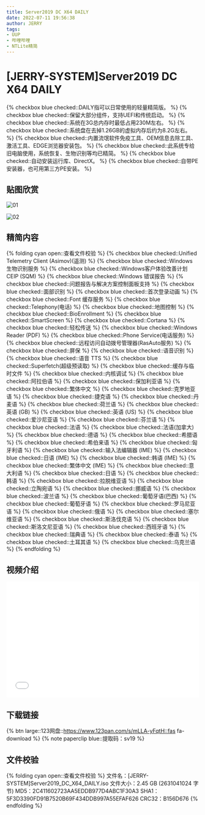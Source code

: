 ```yaml
---
title: Server2019 DC X64 DAILY
date: 2022-07-11 19:56:38
author: JERRY
tags:
- UUP
- 哔哩哔哩
- NTLite精简
---
```


# [JERRY-SYSTEM]Server2019 DC X64 DAILY

{% checkbox blue checked::DAILY指可以日常使用的轻量精简版。 %}
{% checkbox blue checked::保留大部分组件，支持UEFI和传统启动。 %}
{% checkbox blue checked::系统在3G总内存时最低占用230M左右。 %}
{% checkbox blue checked::系统盘在去掉1.26GB的虚拟内存后约为8.2G左右。 %}
{% checkbox blue checked::内置流氓软件免疫工具、OEM信息去除工具、激活工具、EDGE浏览器安装包。 %}
{% checkbox blue checked::此系统专给旧电脑使用，系统恢复、生物识别等均已精简。 %}
{% checkbox blue checked::自动安装运行库、DirectX。 %}
{% checkbox blue checked::自带PE安装器，也可用第三方PE安装。 %}

## 贴图欣赏

![01](006_01.png)

![02](006_02.png)

## 精简内容

{% folding cyan open::查看文件校验 %}
{% checkbox blue checked::Unified Telemetry Client (Asimov)(遥测) %}
{% checkbox blue checked::Windows 生物识别服务 %}
{% checkbox blue checked::Windows客户体验改善计划 CEIP (SQM) %}
{% checkbox blue checked::Windows 错误报告 %}
{% checkbox blue checked::问题报告与解决方案控制面板支持 %}
{% checkbox blue checked::面部识别 %}
{% checkbox blue checked::首次登录动画 %}
{% checkbox blue checked::Font 缓存服务 %}
{% checkbox blue checked::Telephony(电话) %}
{% checkbox blue checked::地图控制 %}
{% checkbox blue checked::BioEnrollment %}
{% checkbox blue checked::SmartScreen %}
{% checkbox blue checked::Cortana %}
{% checkbox blue checked::轻松传送 %}
{% checkbox blue checked::Windows Reader (PDF) %}
{% checkbox blue checked::Phone Service(电话服务) %}
{% checkbox blue checked::远程访问自动拨号管理器(RasAuto服务) %}
{% checkbox blue checked::屏保 %}
{% checkbox blue checked::语音识别 %}
{% checkbox blue checked::语音 TTS %}
{% checkbox blue checked::Superfetch(超级预读取) %}
{% checkbox blue checked::缓存与临时文件 %}
{% checkbox blue checked::内核调试 %}
{% checkbox blue checked::阿拉伯语 %}
{% checkbox blue checked::保加利亚语 %}
{% checkbox blue checked::繁体中文 %}
{% checkbox blue checked::克罗地亚语 %}
{% checkbox blue checked::捷克语 %}
{% checkbox blue checked::丹麦语 %}
{% checkbox blue checked::荷兰语 %}
{% checkbox blue checked::英语 (GB) %}
{% checkbox blue checked::英语 (US) %}
{% checkbox blue checked::爱沙尼亚语 %}
{% checkbox blue checked::芬兰语 %}
{% checkbox blue checked::法语 %}
{% checkbox blue checked::法语(加拿大) %}
{% checkbox blue checked::德语 %}
{% checkbox blue checked::希腊语 %}
{% checkbox blue checked::希伯来语 %}
{% checkbox blue checked::匈牙利语 %}
{% checkbox blue checked::输入法编辑器 (IME) %}
{% checkbox blue checked::日语 (IME) %}
{% checkbox blue checked::韩语 (IME) %}
{% checkbox blue checked::繁体中文 (IME) %}
{% checkbox blue checked::意大利语 %}
{% checkbox blue checked::日语 %}
{% checkbox blue checked::韩语 %}
{% checkbox blue checked::拉脱维亚语 %}
{% checkbox blue checked::立陶宛语 %}
{% checkbox blue checked::挪威语 %}
{% checkbox blue checked::波兰语 %}
{% checkbox blue checked::葡萄牙语(巴西) %}
{% checkbox blue checked::葡萄牙语 %}
{% checkbox blue checked::罗马尼亚语 %}
{% checkbox blue checked::俄语 %}
{% checkbox blue checked::塞尔维亚语 %}
{% checkbox blue checked::斯洛伐克语 %}
{% checkbox blue checked::斯洛文尼亚语 %}
{% checkbox blue checked::西班牙语 %}
{% checkbox blue checked::瑞典语 %}
{% checkbox blue checked::泰语 %}
{% checkbox blue checked::土耳其语 %}
{% checkbox blue checked::乌克兰语 %}
{% endfolding %}

## 视频介绍

<div style="position: relative; padding: 30% 45%;">
    <iframe style="
        position: absolute; 
        width: 100%; 
        height: 100%; 
        left: 0; top: 0;" 
        src="//player.bilibili.com/player.html?aid=600914412&bvid=BV1NB4y1a7My&cid=774226314&page=1"
        scrolling="no" 
        border="0" 
        frameborder="no" 
        framespacing="0" 
        allowfullscreen="true">
    </iframe>
</div>

## **下载链接**

{% btn large::123网盘::https://www.123pan.com/s/mLLA-yFqtH::fas fa-download %}
{% note paperclip blue::提取码：sv19 %}

## 文件校验

{% folding cyan open::查看文件校验 %}
文件名：[JERRY-SYSTEM]Server2019_DC_X64_DAILY.iso
文件大小：2.45 GB (2631041024 字节)
MD5：2C411602723AA5EDDB977D4ABC1F30A3
SHA1：5F3D3390FD91B7520B69F434DDB997A55EFAF626
CRC32：B156D676
{% endfolding %}

